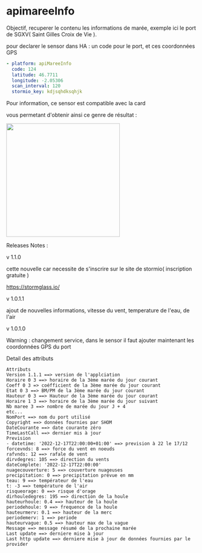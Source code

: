# apimareeInfo

Objectif, recuperer le contenu les informations de marée, exemple ici le port de SGXV( Saint Gilles Croix de Vie ).

pour declarer le sensor dans HA : 
un code pour le port, et ces coordonnées GPS

```yaml
- platform: apiMareeInfo
  code: 124
  latitude: 46.7711
  longitude: -2.05306
  scan_interval: 120
  stormio_key: kdjsqhdksqhjk
```
Pour information, ce sensor est compatible avec la card

vous permetant d'obtenir ainsi ce genre de résultat :

<img src="https://github.com/saniho/apiMareeInfo/raw/master/img/imgCard.png" height="300"/>

Releases Notes :


v 1.1.0

cette nouvelle car necessite de s'inscrire sur le site de stormio( inscription gratuite )

https://stormglass.io/

v 1.0.1.1

ajout de nouvelles informations, vitesse du vent, temperature de l'eau, de l'air

v 1.0.1.0

Warning : changement service, dans le sensor il faut ajouter maintenant les coordonnées GPS du port



Detail des attributs 


```
Attributs
Version 1.1.1 ==> version de l'applciation
Horaire 0 3 ==> horaire de la 3ème marée du jour courant
Coeff 0 3 => coéfficient de la 3ème marée du jour courant
Etat 0 3 ==> BM/PM de la 3ème marée du jour courant
Hauteur 0 3 ==> Hauteur de la 3ème marée du jour courant
Horaire 1 3 ==> horaire de la 3ème marée du jour suivant
Nb maree 3 ==> nombre de marée du jour J + 4
etc...
NomPort ==> nom du port utilisé
Copyright ==> données fournies par SHOM
DateCourante ==> date courante zéro
TimeLastCall ==> dernier mis à jour
Prevision
- datetime: '2022-12-17T22:00:00+01:00' ==> prevision à 22 le 17/12
forcevnds: 8 ==> force du vent en noeuds
rafvnds: 12 ==> rafale de vent
dirvdegres: 105 ==> direction du vents
dateComplete: '2022-12-17T22:00:00'
nuagecouverture: 5 ==> couverture nuageuses 
precipitation: 0 ==> precipitation prévue en mm
teau: 9 ==> températeur de l'eau
t: -3 ==> température de l'air
risqueorage: 0 ==> risque d'orage
dirhouledegres: 195 ==> direction de la houle
hauteurhoule: 0.4 ==> hauteur de la houle
periodehoule: 9 ==> frequence de la houle 
hauteurmerv: 0.1 ==> hauteur de la merc
periodemerv: 1 ==> periode
hauteurvague: 0.5 ==> hauteur max de la vague
Message ==> message résumé de la prochaine marée
Last update ==> derniere mise à jour
Last http update ==> derniere mise à jour de données fournies par le provider

```